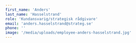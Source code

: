 ```yaml
---
first_name: 'Anders'
last_name: 'Hasselstrand'
role: 'Kundansvarig/strategisk rådgivare'
email: 'anders.hasselstrand@strateg.se'
phone: ''
image: '/media/uploads/employee-anders-hasselstrand.jpg'
---
```

